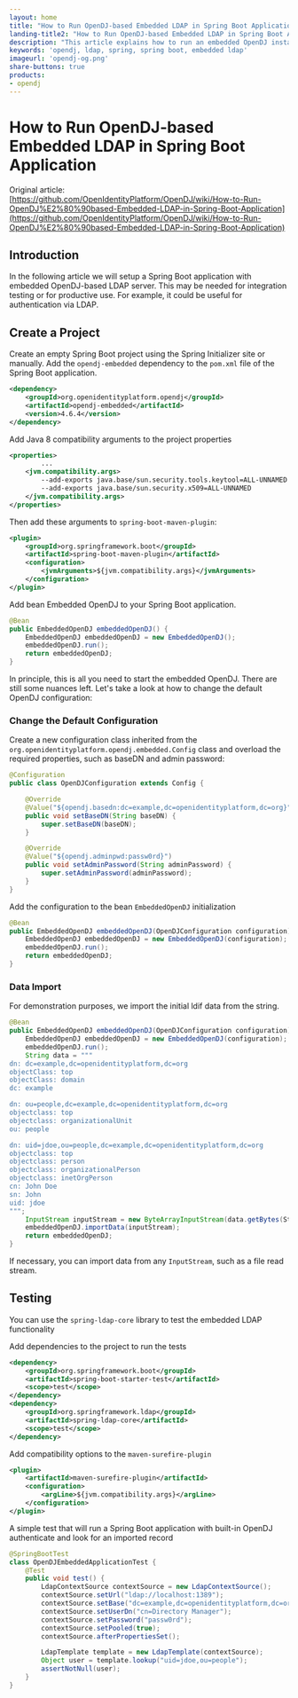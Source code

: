 ```yaml
---
layout: home
title: "How to Run OpenDJ‐based Embedded LDAP in Spring Boot Application"
landing-title2: "How to Run OpenDJ‐based Embedded LDAP in Spring Boot Application"
description: "This article explains how to run an embedded OpenDJ instance as part of a Spring Boot application"
keywords: 'opendj, ldap, spring, spring boot, embedded ldap'
imageurl: 'opendj-og.png'
share-buttons: true
products: 
- opendj
---
```

<h1>How to Run OpenDJ‐based Embedded LDAP in Spring Boot Application</h1>

Original article: [https://github.com/OpenIdentityPlatform/OpenDJ/wiki/How-to-Run-OpenDJ%E2%80%90based-Embedded-LDAP-in-Spring-Boot-Application](https://github.com/OpenIdentityPlatform/OpenDJ/wiki/How-to-Run-OpenDJ%E2%80%90based-Embedded-LDAP-in-Spring-Boot-Application)

## Introduction

In the following article we will setup a Spring Boot application with embedded OpenDJ-based LDAP server. This may be needed for integration testing or for productive use. For example, it could be useful for authentication via LDAP.


## Create a Project
Create an empty Spring Boot project using the Spring Initializer site or manually. Add the `opendj-embedded` dependency to the `pom.xml` file of the Spring Boot application.

```xml
<dependency>
    <groupId>org.openidentityplatform.opendj</groupId>
    <artifactId>opendj-embedded</artifactId>
    <version>4.6.4</version>
</dependency>
```

Add Java 8 compatibility arguments to the project properties

```xml
<properties>
		...
    <jvm.compatibility.args>
        --add-exports java.base/sun.security.tools.keytool=ALL-UNNAMED
        --add-exports java.base/sun.security.x509=ALL-UNNAMED
    </jvm.compatibility.args>
</properties>
```

Then add these arguments to `spring-boot-maven-plugin`:

```xml
<plugin>
    <groupId>org.springframework.boot</groupId>
    <artifactId>spring-boot-maven-plugin</artifactId>
    <configuration>
        <jvmArguments>${jvm.compatibility.args}</jvmArguments>
    </configuration>
</plugin>
```

Add bean Embedded OpenDJ to your Spring Boot application.

```java
@Bean
public EmbeddedOpenDJ embeddedOpenDJ() {
    EmbeddedOpenDJ embeddedOpenDJ = new EmbeddedOpenDJ();
    embeddedOpenDJ.run();
    return embeddedOpenDJ;
}
```

In principle, this is all you need to start the embedded OpenDJ. There are still some nuances left. Let's take a look at how to change the default OpenDJ configuration:

### Change the Default Configuration

Create a new configuration class inherited from the `org.openidentityplatform.opendj.embedded.Config` class and overload the required properties, such as baseDN and admin password:

```java
@Configuration
public class OpenDJConfiguration extends Config {

    @Override
    @Value("${opendj.basedn:dc=example,dc=openidentityplatform,dc=org}")
    public void setBaseDN(String baseDN) {
        super.setBaseDN(baseDN);
    }

    @Override
    @Value("${opendj.adminpwd:passw0rd}")
    public void setAdminPassword(String adminPassword) {
        super.setAdminPassword(adminPassword);
    }
}
```

Add the configuration to the bean `EmbeddedOpenDJ` initialization

```java
@Bean
public EmbeddedOpenDJ embeddedOpenDJ(OpenDJConfiguration configuration) throws IOException, EmbeddedDirectoryServerException {
    EmbeddedOpenDJ embeddedOpenDJ = new EmbeddedOpenDJ(configuration);
    embeddedOpenDJ.run();
    return embeddedOpenDJ;
}
```

### Data Import

For demonstration purposes, we import the initial ldif data from the string.

```java
@Bean
public EmbeddedOpenDJ embeddedOpenDJ(OpenDJConfiguration configuration) throws IOException, EmbeddedDirectoryServerException {
    EmbeddedOpenDJ embeddedOpenDJ = new EmbeddedOpenDJ(configuration);
    embeddedOpenDJ.run();
    String data = """
dn: dc=example,dc=openidentityplatform,dc=org
objectClass: top
objectClass: domain
dc: example

dn: ou=people,dc=example,dc=openidentityplatform,dc=org
objectclass: top
objectclass: organizationalUnit
ou: people

dn: uid=jdoe,ou=people,dc=example,dc=openidentityplatform,dc=org
objectclass: top
objectclass: person
objectclass: organizationalPerson
objectclass: inetOrgPerson
cn: John Doe
sn: John
uid: jdoe
""";
    InputStream inputStream = new ByteArrayInputStream(data.getBytes(StandardCharsets.UTF_8));
    embeddedOpenDJ.importData(inputStream);
    return embeddedOpenDJ;
}
```

If necessary, you can import data from any `InputStream`, such as a file read stream.

## Testing

You can use the `spring-ldap-core` library to test the embedded LDAP functionality 

Add dependencies to the project to run the tests

```xml
<dependency>
    <groupId>org.springframework.boot</groupId>
    <artifactId>spring-boot-starter-test</artifactId>
    <scope>test</scope>
</dependency>
<dependency>
    <groupId>org.springframework.ldap</groupId>
    <artifactId>spring-ldap-core</artifactId>
    <scope>test</scope>
</dependency>
```

Add compatibility options to the `maven-surefire-plugin`

```xml
<plugin>
    <artifactId>maven-surefire-plugin</artifactId>
    <configuration>
        <argLine>${jvm.compatibility.args}</argLine>
    </configuration>
</plugin>
```

A simple test that will run a Spring Boot application with built-in OpenDJ authenticate and look for an imported record

```java
@SpringBootTest
class OpenDJEmbeddedApplicationTest {
    @Test
    public void test() {
        LdapContextSource contextSource = new LdapContextSource();
        contextSource.setUrl("ldap://localhost:1389");
        contextSource.setBase("dc=example,dc=openidentityplatform,dc=org");
        contextSource.setUserDn("cn=Directory Manager");
        contextSource.setPassword("passw0rd");
        contextSource.setPooled(true);
        contextSource.afterPropertiesSet();

        LdapTemplate template = new LdapTemplate(contextSource);
        Object user = template.lookup("uid=jdoe,ou=people");
        assertNotNull(user);
    }
}
```